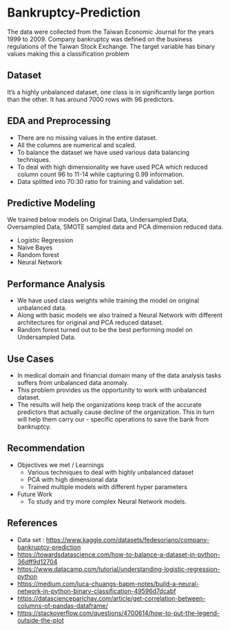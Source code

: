 # Bankruptcy-Prediction

The data were collected from the Taiwan Economic Journal for the years 1999 to 2009. Company bankruptcy was defined on the business regulations of the Taiwan Stock Exchange. The target variable has binary values making this a classification problem

## Dataset

It’s a highly unbalanced dataset, one class is in significantly large portion than the other.
It has around 7000 rows with 96 predictors.

## EDA and Preprocessing

* There are no missing values in the entire dataset.
* All the columns  are numerical and scaled.
* To balance the dataset we have used various data balancing techniques.
* To deal with high dimensionality we have used PCA which reduced column count 96 to 11-14 while capturing 0.99 information.
* Data splitted into 70:30 ratio for training and validation set.

## Predictive Modeling 

We trained below models on Original Data, Undersampled Data, Oversampled Data, SMOTE sampled data and PCA dimension reduced data.
- Logistic Regression 
- Naive Bayes
- Random forest 
- Neural Network

## Performance Analysis

- We have used class weights while training the model on original unbalanced data.
- Along with basic models we also trained a Neural Network with different architectures for original and PCA reduced dataset.
- Random forest turned out to be the best performing model on Undersampled Data.

## Use Cases

- In medical domain and financial domain many of the data analysis tasks suffers from unbalanced data anomaly. 
- This problem provides us the opportunity to work with unbalanced dataset.
- The results will help the organizations keep track of the accurate predictors that actually cause decline of the organization. This in turn will help them carry our - specific operations to save the bank from bankruptcy.

## Recommendation

- Objectives we met / Learnings
  - Various techniques to deal with highly unbalanced dataset
  - PCA with high dimensional data
  - Trained multiple models with different hyper parameters
- Future Work
  - To study and try more complex Neural Network models.

## References

- Data set : https://www.kaggle.com/datasets/fedesoriano/company-bankruptcy-prediction
- https://towardsdatascience.com/how-to-balance-a-dataset-in-python-36dff9d12704
- https://www.datacamp.com/tutorial/understanding-logistic-regression-python
- https://medium.com/luca-chuangs-bapm-notes/build-a-neural-network-in-python-binary-classification-49596d7dcabf
- https://datascienceparichay.com/article/get-correlation-between-columns-of-pandas-dataframe/
- https://stackoverflow.com/questions/4700614/how-to-put-the-legend-outside-the-plot
